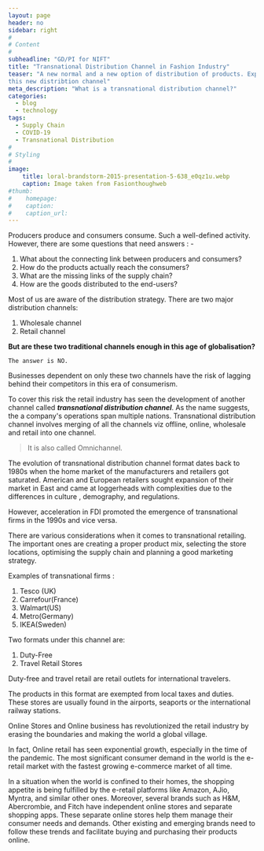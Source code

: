 ```yaml
---
layout: page
header: no
sidebar: right
#
# Content
#
subheadline: "GD/PI for NIFT"
title: "Transnational Distribution Channel in Fashion Industry"
teaser: "A new normal and a new option of distribution of products. Explore
this new distribtion channel"
meta_description: "What is a transnational distribution channel?"
categories:
  - blog
  - technology
tags:
  - Supply Chain
  - COVID-19
  - Transnational Distribution
#
# Styling
#
image:
    title: loral-brandstorm-2015-presentation-5-638_e0qz1u.webp
    caption: Image taken from Fasionthoughweb
#thumb:
#    homepage:
#    caption:
#    caption_url:
---
```



Producers produce and consumers consume. Such a well-defined activity. However,
there are some questions that need answers : -

1. What about the connecting link between producers and consumers?
2. How do the products actually reach the consumers?
3. What are the missing links of the supply chain?
4. How are the goods distributed to the end-users?

Most of us are aware of the distribution strategy. There are two major distribution
channels:

1. Wholesale channel
2. Retail channel

**But are these two traditional channels enough in this age of globalisation?**

    The answer is NO.


Businesses dependent on only these two channels have the risk of lagging behind
their competitors in this era of consumerism.

To cover this risk the retail industry has seen the development of another
channel called _**transnational distribution channel**_. As the name suggests, the
a company's operations span multiple nations. Transnational distribution channel involves
merging of all the channels viz offline, online, wholesale and retail into one
channel.

>
>
> It is also called Omnichannel.
>
>

The evolution of transnational distribution channel format dates back to 1980s when the home market
of the manufacturers and retailers got saturated. American and European
retailers sought expansion of their market in East and came at loggerheads with
complexities due to the differences in culture , demography, and regulations.

However, acceleration in FDI promoted the emergence of transnational firms in
the 1990s and vice versa.

There are various considerations when it comes to transnational retailing. The
important ones are creating a proper product mix, selecting the store locations,
optimising the supply chain and planning a good marketing strategy.

Examples of transnational firms :

1. Tesco (UK)
2. Carrefour(France)
3. Walmart(US)
4. Metro(Germany)
5. IKEA(Sweden)

Two formats under this channel are:

1. Duty-Free
2. Travel Retail Stores

Duty-free and travel retail are retail outlets for international travelers. 

The products in this format are exempted from local taxes and duties. These stores
are usually found in the airports, seaports or the international railway
stations.


Online Stores and Online business has revolutionized the retail industry by erasing
the boundaries and making the world a global village.


In fact, Online retail has seen exponential growth, especially in the time of the
pandemic.  The most significant consumer demand in the world is the e-retail
market with the fastest growing e-commerce market of all time.

In a situation when the world is confined to their homes, the shopping appetite
is being fulfilled by the e-retail platforms like Amazon, AJio, Myntra, and
similar other ones. Moreover, several brands such as H&M, Abercrombie, and
Fitch have independent online stores and separate shopping apps. These separate
online stores help them manage their consumer needs and demands. Other existing
and emerging brands need to follow these trends and facilitate buying and
purchasing their products online.
